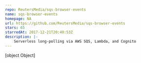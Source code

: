 ```yaml
---
repo: ReutersMedia/sqs-browser-events
name: sqs-browser-events
homepage: NA
url: https://github.com/ReutersMedia/sqs-browser-events
stars: 65
starredAt: 2017-12-21T20:40:53Z
description: |-
    Serverless long-polling via AWS SQS, Lambda, and Cognito
---
```


[object Object]
